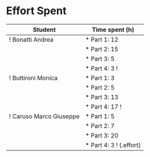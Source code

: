 # Effort Spent

| Student | Time spent (h)    |
| ---- | ---------- |
! Bonatti Andrea | * Part 1: 12 |
| | * Part 2: 15 |
| | * Part 3: 5 |
| | * Part 4: 3  !
! Buttironi Monica | * Part 1: 3  |
| | * Part 2: 5  |
| | * Part 3: 13 |
| | * Part 4: 17 !
! Caruso Marco Giuseppe | * Part 1: 5  |
| | * Part 2: 7  |
| | * Part 3: 20  |
| | * Part 4: 3  ! {.effort}
